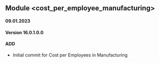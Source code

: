 ## Module <cost_per_employee_manufacturing>

#### 09.01.2023
#### Version 16.0.1.0.0
#### ADD

- Initial commit for Cost per Employees in Manufacturing
